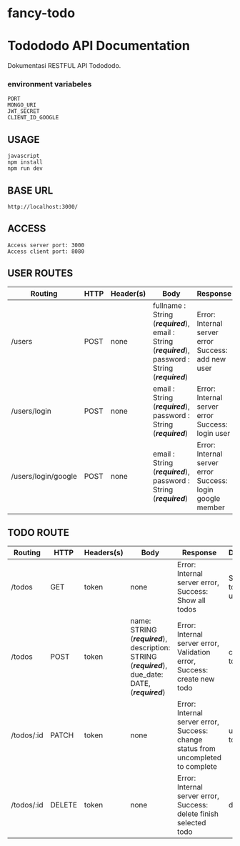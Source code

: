 

# fancy-todo

# Todododo API Documentation

Dokumentasi RESTFUL API Todododo.

### environment variabeles

```PORT = 
PORT
MONGO_URI 
JWT_SECRET
CLIENT_ID_GOOGLE
```

## USAGE

```text
javascript
npm install
npm run dev
```

## BASE URL

```
http://localhost:3000/
```

##  ACCESS

```````text
Access server port: 3000
Access client port: 8080
```````



## USER ROUTES

| Routing             | HTTP | Header(s) | Body                                                         | Response                                                  | Description       |
| ------------------- | ---- | --------- | ------------------------------------------------------------ | --------------------------------------------------------- | ----------------- |
| /users              | POST | none      | fullname : String (***required***), email : String (***required***), password : String (***required***) | Error: Internal server error Success: add new user        | Create new user   |
| /users/login        | POST | none      | email : String (***required***), password : String (***required***) | Error: Internal server error Success: login user          | normal user login |
| /users/login/google | POST | none      | email : String (***required***), password : String (***required***) | Error: Internal server error Success: login google member | google user login |



## TODO ROUTE

| Routing    | HTTP   | Headers(s) | Body                                                         | Response                                                     | Description            |
| ---------- | ------ | ---------- | ------------------------------------------------------------ | ------------------------------------------------------------ | ---------------------- |
| /todos     | GET    | token      | none                                                         | Error: Internal server error, Success: Show all todos        | Show all todos to user |
| /todos     | POST   | token      | name: STRING (***required***), description: STRING (***required***), due_date: DATE,(***required***) | Error: Internal server error, Validation error, Success: create new todo | create new todo        |
| /todos/:id | PATCH  | token      | none                                                         | Error: Internal server error, Success: change status from uncompleted to complete | update todo            |
| /todos/:id | DELETE | token      | none                                                         | Error: Internal server error, Success: delete finish selected todo | delete todo            |



